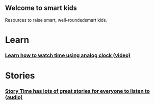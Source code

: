 ## Welcome to smart kids

Resources to raise smart, well-roundedsmart kids.


# Learn 
### [Learn how to watch time using analog clock (video)](https://www.youtube.com/watch?v=bZY8WNMRcQ8 )
# Stories
### [Story Time has lots of great stories for everyone to listen to (audio)](https://bedtime.fm/storytime)

